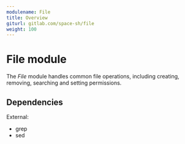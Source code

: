 ```yaml
---
modulename: File
title: Overview
giturl: gitlab.com/space-sh/file
weight: 100
---
```

# File module

The _File_ module handles common file operations, including creating, removing, searching and setting permissions.  


## Dependencies

External:  
+ grep  
+ sed  
